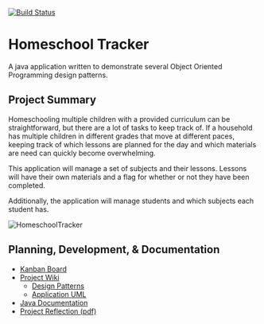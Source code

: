 [![Build Status](https://travis-ci.com/amajor/HomeschoolTracker.svg?branch=master)](https://travis-ci.com/amajor/HomeschoolTracker)

# Homeschool Tracker
A java application written to demonstrate several Object Oriented Programming design patterns.

## Project Summary
Homeschooling multiple children with a provided curriculum can be straightforward, but there are a lot of tasks to keep 
track of. If a household has multiple children in different grades that move at different paces, keeping track of which 
lessons are planned for the day and which materials are need can quickly become overwhelming.

This application will manage a set of subjects and their lessons. Lessons will have their own materials and a flag for 
whether or not they have been completed.

Additionally, the application will manage students and which subjects each student has.

![HomeschoolTracker](https://github.com/amajor/HomeschoolTracker/wiki/images/InitializedApplication.png)

## Planning, Development, & Documentation

* [Kanban Board](https://github.com/amajor/HomeschoolTracker/projects/2)
* [Project Wiki](https://github.com/amajor/HomeschoolTracker/wiki)
  * [Design Patterns](https://github.com/amajor/HomeschoolTracker/wiki/Patterns)
  * [Application UML](https://github.com/amajor/HomeschoolTracker/wiki/Patterns#application)
* [Java Documentation](https://amajor.github.io/HomeschoolTracker/)
* [Project Reflection (pdf)](https://github.com/amajor/HomeschoolTracker/wiki/docs/Week8_ProjectReflection_HomeschoolTracker.pdf)
